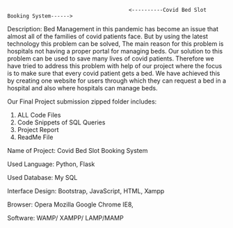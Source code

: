                                            <----------Covid Bed Slot Booking System------>
 
 
Description:
Bed Management in this pandemic has become an issue that almost all of the families of covid patients face. But by using the latest technology this problem can be solved, The main reason for this problem is hospitals not having a proper portal for managing beds. Our solution to this problem can be used to save many lives of covid patients. Therefore we have tried to address this problem with help of our project where the focus is to make sure that every covid patient gets a bed. We have achieved this by creating  one website for users through which they can request a bed in a hospital and also where hospitals can manage beds.


Our Final Project submission  zipped folder includes:
1. ALL Code Files
2. Code Snippets of SQL Queries
3. Project Report 
4. ReadMe File




Name of Project:    Covid Bed Slot Booking System

Used Language:      Python, Flask

Used Database:      My SQL

Interface Design:   Bootstrap, JavaScript, HTML, Xampp 

Browser:                 Opera Mozilla Google Chrome IE8, 

Software:                 WAMP/ XAMPP/ LAMP/MAMP
